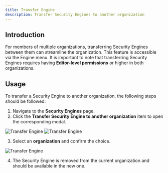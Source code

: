 ```yaml
---
title: Transfer Engine
description: Transfer Security Engines to another organization
---
```


## Introduction

For members of multiple organizations, transferring Security Engines between them can streamline the organization. This feature is accessible via the Engine menu. It is important to note that transferring Security Engines requires having **Editor-level permissions** or higher in both organizations.

## Usage

To transfer a Security Engine to another organization, the following steps should be followed:

1. Navigate to the **Security Engines** page.
2. Click the **Transfer Security Engine to another organization** item to open the corresponding modal.

![Transfer Engine](/img/console/security_engines/transfer-engine.png)
![Transfer Engine](/img/console/security_engines/transfer-engine-modal.png)

3. Select an **organization** and confirm the choice.

![Transfer Engine](/img/console/security_engines/transfer-engine-organization.png)

4. The Security Engine is removed from the current organization and should be available in the new one.
